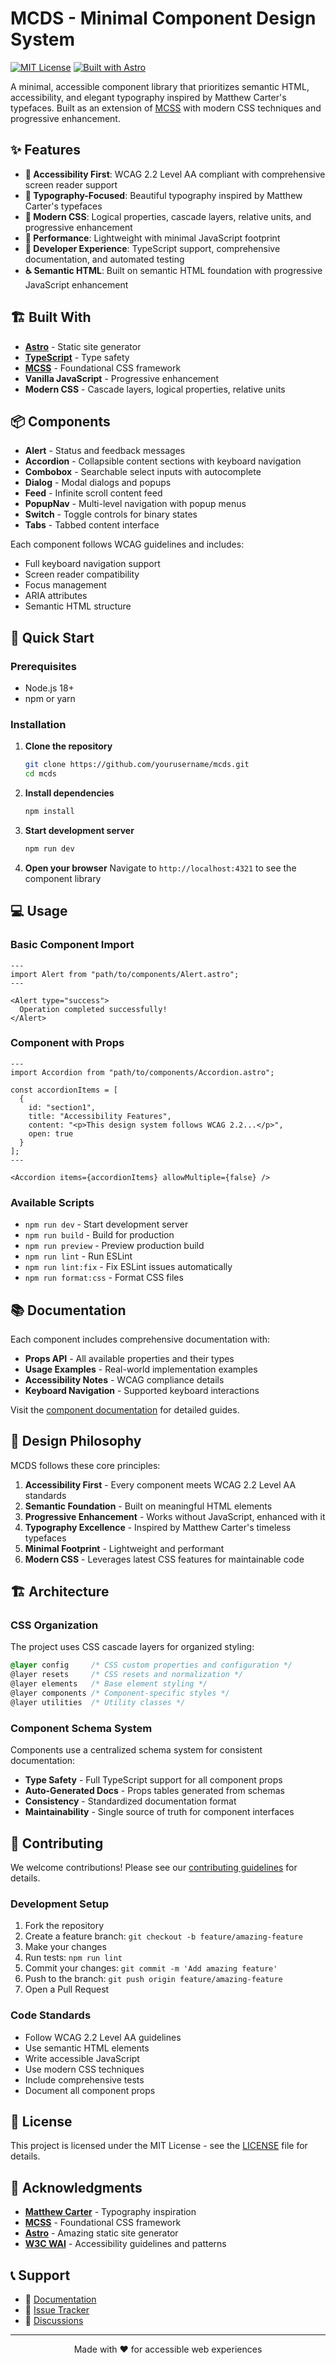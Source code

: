 # MCDS - Minimal Component Design System

[![MIT License](https://img.shields.io/badge/License-MIT-green.svg)](https://choosealicense.com/licenses/mit/)
[![Built with Astro](https://img.shields.io/badge/Built_with-Astro-FF5D01.svg)](https://astro.build/)

A minimal, accessible component library that prioritizes semantic HTML, accessibility, and elegant typography inspired by Matthew Carter's typefaces. Built as an extension of [MCSS](https://mikemai.net/mcss) with modern CSS techniques and progressive enhancement.

## ✨ Features

- **🎯 Accessibility First**: WCAG 2.2 Level AA compliant with comprehensive screen reader support
- **🎨 Typography-Focused**: Beautiful typography inspired by Matthew Carter's typefaces
- **📱 Modern CSS**: Logical properties, cascade layers, relative units, and progressive enhancement
- **🚀 Performance**: Lightweight with minimal JavaScript footprint
- **🔧 Developer Experience**: TypeScript support, comprehensive documentation, and automated testing
- **♿ Semantic HTML**: Built on semantic HTML foundation with progressive JavaScript enhancement

## 🏗️ Built With

- **[Astro](https://astro.build/)** - Static site generator
- **[TypeScript](https://www.typescriptlang.org/)** - Type safety
- **[MCSS](https://mikemai.net/mcss)** - Foundational CSS framework
- **Vanilla JavaScript** - Progressive enhancement
- **Modern CSS** - Cascade layers, logical properties, relative units

## 📦 Components

- **Alert** - Status and feedback messages
- **Accordion** - Collapsible content sections with keyboard navigation
- **Combobox** - Searchable select inputs with autocomplete
- **Dialog** - Modal dialogs and popups
- **Feed** - Infinite scroll content feed
- **PopupNav** - Multi-level navigation with popup menus
- **Switch** - Toggle controls for binary states
- **Tabs** - Tabbed content interface

Each component follows WCAG guidelines and includes:
- Full keyboard navigation support
- Screen reader compatibility
- Focus management
- ARIA attributes
- Semantic HTML structure

## 🚀 Quick Start

### Prerequisites

- Node.js 18+ 
- npm or yarn

### Installation

1. **Clone the repository**
   ```bash
   git clone https://github.com/yourusername/mcds.git
   cd mcds
   ```

2. **Install dependencies**
   ```bash
   npm install
   ```

3. **Start development server**
   ```bash
   npm run dev
   ```

4. **Open your browser**
   Navigate to `http://localhost:4321` to see the component library

## 💻 Usage

### Basic Component Import

```astro
---
import Alert from "path/to/components/Alert.astro";
---

<Alert type="success">
  Operation completed successfully!
</Alert>
```

### Component with Props

```astro
---
import Accordion from "path/to/components/Accordion.astro";

const accordionItems = [
  {
    id: "section1",
    title: "Accessibility Features", 
    content: "<p>This design system follows WCAG 2.2...</p>",
    open: true
  }
];
---

<Accordion items={accordionItems} allowMultiple={false} />
```

### Available Scripts

- `npm run dev` - Start development server
- `npm run build` - Build for production
- `npm run preview` - Preview production build
- `npm run lint` - Run ESLint
- `npm run lint:fix` - Fix ESLint issues automatically
- `npm run format:css` - Format CSS files

## 📚 Documentation

Each component includes comprehensive documentation with:

- **Props API** - All available properties and their types
- **Usage Examples** - Real-world implementation examples  
- **Accessibility Notes** - WCAG compliance details
- **Keyboard Navigation** - Supported keyboard interactions

Visit the [component documentation](src/pages/components/) for detailed guides.

## 🎨 Design Philosophy

MCDS follows these core principles:

1. **Accessibility First** - Every component meets WCAG 2.2 Level AA standards
2. **Semantic Foundation** - Built on meaningful HTML elements
3. **Progressive Enhancement** - Works without JavaScript, enhanced with it
4. **Typography Excellence** - Inspired by Matthew Carter's timeless typefaces
5. **Minimal Footprint** - Lightweight and performant
6. **Modern CSS** - Leverages latest CSS features for maintainable code

## 🏗️ Architecture

### CSS Organization

The project uses CSS cascade layers for organized styling:

```css
@layer config     /* CSS custom properties and configuration */
@layer resets     /* CSS resets and normalization */
@layer elements   /* Base element styling */
@layer components /* Component-specific styles */
@layer utilities  /* Utility classes */
```

### Component Schema System

Components use a centralized schema system for consistent documentation:

- **Type Safety** - Full TypeScript support for all component props
- **Auto-Generated Docs** - Props tables generated from schemas
- **Consistency** - Standardized documentation format
- **Maintainability** - Single source of truth for component interfaces

## 🤝 Contributing

We welcome contributions! Please see our [contributing guidelines](CONTRIBUTING.md) for details.

### Development Setup

1. Fork the repository
2. Create a feature branch: `git checkout -b feature/amazing-feature`
3. Make your changes
4. Run tests: `npm run lint`
5. Commit your changes: `git commit -m 'Add amazing feature'`
6. Push to the branch: `git push origin feature/amazing-feature`
7. Open a Pull Request

### Code Standards

- Follow WCAG 2.2 Level AA guidelines
- Use semantic HTML elements
- Write accessible JavaScript
- Use modern CSS techniques
- Include comprehensive tests
- Document all component props

## 📄 License

This project is licensed under the MIT License - see the [LICENSE](LICENSE) file for details.

## 🙏 Acknowledgments

- **[Matthew Carter](https://en.wikipedia.org/wiki/Matthew_Carter)** - Typography inspiration
- **[MCSS](https://mikemai.net/mcss)** - Foundational CSS framework
- **[Astro](https://astro.build/)** - Amazing static site generator
- **[W3C WAI](https://www.w3.org/WAI/)** - Accessibility guidelines and patterns

## 📞 Support

- 📖 [Documentation](src/pages/components/)
- 🐛 [Issue Tracker](https://github.com/yourusername/mcds/issues)
- 💬 [Discussions](https://github.com/yourusername/mcds/discussions)

---

<p align="center">
  Made with ❤️ for accessible web experiences
</p>